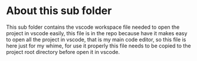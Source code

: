# About this sub folder

This sub folder contains the vscode workspace file needed to open the project in vscode easily, this file is in the repo because have it makes easy to open all the project in vscode, that is my main code editor, so this file is here just for my whime, for use it properly this file needs to be copied to the project root directory before open it in vscode.

<br>
